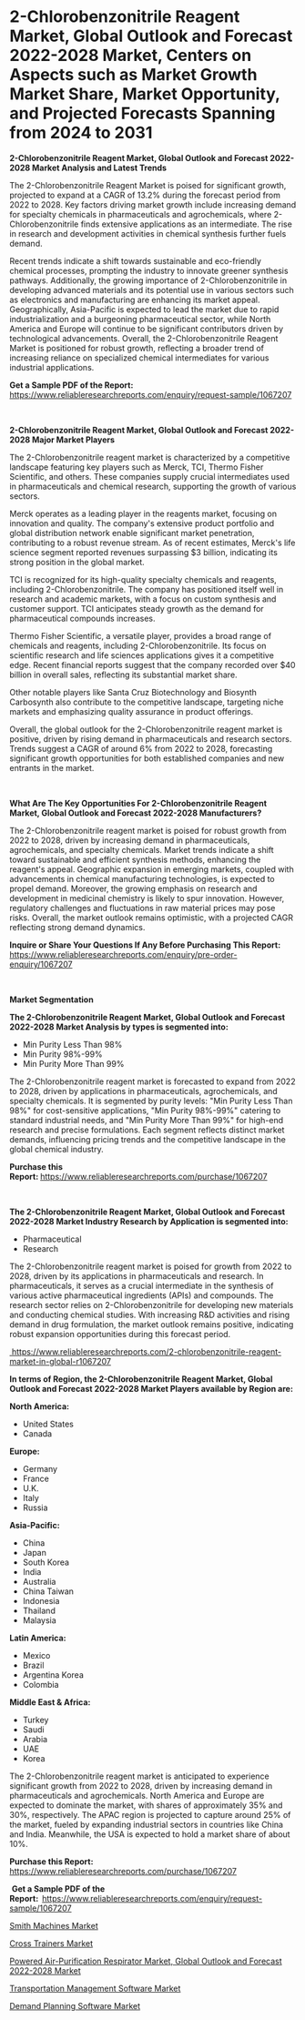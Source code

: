 <p><h1>2-Chlorobenzonitrile Reagent Market, Global Outlook and Forecast 2022-2028 Market, Centers on Aspects such as Market Growth Market Share, Market Opportunity, and Projected Forecasts Spanning from 2024 to 2031</h1></p><p><strong>2-Chlorobenzonitrile Reagent Market, Global Outlook and Forecast 2022-2028 Market Analysis and Latest Trends</strong></p>
<p><p>The 2-Chlorobenzonitrile Reagent Market is poised for significant growth, projected to expand at a CAGR of 13.2% during the forecast period from 2022 to 2028. Key factors driving market growth include increasing demand for specialty chemicals in pharmaceuticals and agrochemicals, where 2-Chlorobenzonitrile finds extensive applications as an intermediate. The rise in research and development activities in chemical synthesis further fuels demand.</p><p>Recent trends indicate a shift towards sustainable and eco-friendly chemical processes, prompting the industry to innovate greener synthesis pathways. Additionally, the growing importance of 2-Chlorobenzonitrile in developing advanced materials and its potential use in various sectors such as electronics and manufacturing are enhancing its market appeal. Geographically, Asia-Pacific is expected to lead the market due to rapid industrialization and a burgeoning pharmaceutical sector, while North America and Europe will continue to be significant contributors driven by technological advancements. Overall, the 2-Chlorobenzonitrile Reagent Market is positioned for robust growth, reflecting a broader trend of increasing reliance on specialized chemical intermediates for various industrial applications.</p></p>
<p><strong>Get a Sample PDF of the Report:&nbsp;</strong> <a href="https://www.reliableresearchreports.com/enquiry/request-sample/1067207?utm_campaign=9&utm_medium=2&utm_source=Github&utm_content=ia&utm_term=04122024&utm_id=2-chlorobenzonitrile-reagent-market-global-outlook-and-forecast-2022-2028">https://www.reliableresearchreports.com/enquiry/request-sample/1067207</a></p>
<p>&nbsp;</p>
<p><strong>2-Chlorobenzonitrile Reagent Market, Global Outlook and Forecast 2022-2028 Major Market Players</strong></p>
<p><p>The 2-Chlorobenzonitrile reagent market is characterized by a competitive landscape featuring key players such as Merck, TCI, Thermo Fisher Scientific, and others. These companies supply crucial intermediates used in pharmaceuticals and chemical research, supporting the growth of various sectors.</p><p>Merck operates as a leading player in the reagents market, focusing on innovation and quality. The company's extensive product portfolio and global distribution network enable significant market penetration, contributing to a robust revenue stream. As of recent estimates, Merck's life science segment reported revenues surpassing $3 billion, indicating its strong position in the global market.</p><p>TCI is recognized for its high-quality specialty chemicals and reagents, including 2-Chlorobenzonitrile. The company has positioned itself well in research and academic markets, with a focus on custom synthesis and customer support. TCI anticipates steady growth as the demand for pharmaceutical compounds increases.</p><p>Thermo Fisher Scientific, a versatile player, provides a broad range of chemicals and reagents, including 2-Chlorobenzonitrile. Its focus on scientific research and life sciences applications gives it a competitive edge. Recent financial reports suggest that the company recorded over $40 billion in overall sales, reflecting its substantial market share.</p><p>Other notable players like Santa Cruz Biotechnology and Biosynth Carbosynth also contribute to the competitive landscape, targeting niche markets and emphasizing quality assurance in product offerings.</p><p>Overall, the global outlook for the 2-Chlorobenzonitrile reagent market is positive, driven by rising demand in pharmaceuticals and research sectors. Trends suggest a CAGR of around 6% from 2022 to 2028, forecasting significant growth opportunities for both established companies and new entrants in the market.</p></p>
<p>&nbsp;</p>
<p><strong>What Are The Key Opportunities For 2-Chlorobenzonitrile Reagent Market, Global Outlook and Forecast 2022-2028 Manufacturers?</strong></p>
<p><p>The 2-Chlorobenzonitrile reagent market is poised for robust growth from 2022 to 2028, driven by increasing demand in pharmaceuticals, agrochemicals, and specialty chemicals. Market trends indicate a shift toward sustainable and efficient synthesis methods, enhancing the reagent's appeal. Geographic expansion in emerging markets, coupled with advancements in chemical manufacturing technologies, is expected to propel demand. Moreover, the growing emphasis on research and development in medicinal chemistry is likely to spur innovation. However, regulatory challenges and fluctuations in raw material prices may pose risks. Overall, the market outlook remains optimistic, with a projected CAGR reflecting strong demand dynamics.</p></p>
<p><strong>Inquire or Share Your Questions If Any Before Purchasing This Report:</strong> <a href="https://www.reliableresearchreports.com/enquiry/pre-order-enquiry/1067207?utm_campaign=9&utm_medium=2&utm_source=Github&utm_content=ia&utm_term=04122024&utm_id=2-chlorobenzonitrile-reagent-market-global-outlook-and-forecast-2022-2028">https://www.reliableresearchreports.com/enquiry/pre-order-enquiry/1067207</a></p>
<p>&nbsp;</p>
<p><strong>Market Segmentation</strong></p>
<p><strong>The 2-Chlorobenzonitrile Reagent Market, Global Outlook and Forecast 2022-2028 Market Analysis by types is segmented into:</strong></p>
<p><ul><li>Min Purity Less Than 98%</li><li>Min Purity 98%-99%</li><li>Min Purity More Than 99%</li></ul></p>
<p><p>The 2-Chlorobenzonitrile reagent market is forecasted to expand from 2022 to 2028, driven by applications in pharmaceuticals, agrochemicals, and specialty chemicals. It is segmented by purity levels: "Min Purity Less Than 98%" for cost-sensitive applications, "Min Purity 98%-99%" catering to standard industrial needs, and "Min Purity More Than 99%" for high-end research and precise formulations. Each segment reflects distinct market demands, influencing pricing trends and the competitive landscape in the global chemical industry.</p></p>
<p><strong>Purchase this Report:&nbsp;</strong><a href="https://www.reliableresearchreports.com/purchase/1067207?utm_campaign=9&utm_medium=2&utm_source=Github&utm_content=ia&utm_term=04122024&utm_id=2-chlorobenzonitrile-reagent-market-global-outlook-and-forecast-2022-2028">https://www.reliableresearchreports.com/purchase/1067207</a></p>
<p>&nbsp;</p>
<p><strong>The 2-Chlorobenzonitrile Reagent Market, Global Outlook and Forecast 2022-2028 Market Industry Research by Application is segmented into:</strong></p>
<p><ul><li>Pharmaceutical</li><li>Research</li></ul></p>
<p><p>The 2-Chlorobenzonitrile reagent market is poised for growth from 2022 to 2028, driven by its applications in pharmaceuticals and research. In pharmaceuticals, it serves as a crucial intermediate in the synthesis of various active pharmaceutical ingredients (APIs) and compounds. The research sector relies on 2-Chlorobenzonitrile for developing new materials and conducting chemical studies. With increasing R&D activities and rising demand in drug formulation, the market outlook remains positive, indicating robust expansion opportunities during this forecast period.</p></p>
<p><a href="https://www.reliableresearchreports.com/2-chlorobenzonitrile-reagent-market-in-global-r1067207?utm_campaign=9&utm_medium=2&utm_source=Github&utm_content=ia&utm_term=04122024&utm_id=2-chlorobenzonitrile-reagent-market-global-outlook-and-forecast-2022-2028">&nbsp;https://www.reliableresearchreports.com/2-chlorobenzonitrile-reagent-market-in-global-r1067207</a></p>
<p><strong>In terms of Region, the 2-Chlorobenzonitrile Reagent Market, Global Outlook and Forecast 2022-2028 Market Players available by Region are:</strong></p>
<p>
    <p> <strong> North America: </strong>
        <ul>
            <li>United States</li>
            <li>Canada</li>
        </ul>
        </p> 
    <p> <strong> Europe: </strong>
        <ul>
            <li>Germany</li>
            <li>France</li>
            <li>U.K.</li>
            <li>Italy</li>
            <li>Russia</li>
        </ul>
        </p> 
    <p> <strong> Asia-Pacific: </strong>
        <ul>
            <li>China</li>
            <li>Japan</li>
            <li>South Korea</li>
            <li>India</li>
            <li>Australia</li>
            <li>China Taiwan</li>
            <li>Indonesia</li>
            <li>Thailand</li>
            <li>Malaysia</li>
        </ul>
        </p> 
    <p> <strong> Latin America: </strong>
        <ul>
            <li>Mexico</li>
            <li>Brazil</li>
            <li>Argentina Korea</li>
            <li>Colombia</li>
        </ul>
        </p> 
    <p> <strong> Middle East & Africa: </strong>
        <ul>
            <li>Turkey</li>
            <li>Saudi</li>
            <li>Arabia</li>
            <li>UAE</li>
            <li>Korea</li>
        </ul>
    </p>
    </p>
<p><p>The 2-Chlorobenzonitrile reagent market is anticipated to experience significant growth from 2022 to 2028, driven by increasing demand in pharmaceuticals and agrochemicals. North America and Europe are expected to dominate the market, with shares of approximately 35% and 30%, respectively. The APAC region is projected to capture around 25% of the market, fueled by expanding industrial sectors in countries like China and India. Meanwhile, the USA is expected to hold a market share of about 10%.</p></p>
<p><strong>Purchase this Report: </strong><a href="https://www.reliableresearchreports.com/purchase/1067207?utm_campaign=9&utm_medium=2&utm_source=Github&utm_content=ia&utm_term=04122024&utm_id=2-chlorobenzonitrile-reagent-market-global-outlook-and-forecast-2022-2028">https://www.reliableresearchreports.com/purchase/1067207</a></p>
<p>&nbsp;<strong>Get a Sample PDF of the Report:&nbsp;&nbsp;</strong><a href="https://www.reliableresearchreports.com/enquiry/request-sample/1067207?utm_campaign=9&utm_medium=2&utm_source=Github&utm_content=ia&utm_term=04122024&utm_id=2-chlorobenzonitrile-reagent-market-global-outlook-and-forecast-2022-2028">https://www.reliableresearchreports.com/enquiry/request-sample/1067207</a></p>
<p><strong></strong></p>
<p><p><a href="https://issuu.com/reportprime-2/docs/smith-machines-market-size-2030.pptx?utm_campaign=9&utm_medium=2&utm_source=Github&utm_content=ia&utm_term=04122024&utm_id=2-chlorobenzonitrile-reagent-market-global-outlook-and-forecast-2022-2028">Smith Machines Market</a></p><p><a href="https://issuu.com/reportprime-2/docs/cross-trainers-market-size-2030.pptx?utm_campaign=9&utm_medium=2&utm_source=Github&utm_content=ia&utm_term=04122024&utm_id=2-chlorobenzonitrile-reagent-market-global-outlook-and-forecast-2022-2028">Cross Trainers Market</a></p><p><a href="https://github.com/hgf64gh/Market-Research-Report-List-1/blob/main/powered-air-purification-respirator-market-global-outlook-and-forecast-2022-2028-market.md?utm_campaign=9&utm_medium=2&utm_source=Github&utm_content=ia&utm_term=04122024&utm_id=2-chlorobenzonitrile-reagent-market-global-outlook-and-forecast-2022-2028">Powered Air-Purification Respirator Market, Global Outlook and Forecast 2022-2028 Market</a></p><p><a href="https://www.linkedin.com/pulse/comprehensive-analysis-transportation-management-software-market-leave?utm_campaign=9&utm_medium=2&utm_source=Github&utm_content=ia&utm_term=04122024&utm_id=2-chlorobenzonitrile-reagent-market-global-outlook-and-forecast-2022-2028">Transportation Management Software Market</a></p><p><a href="https://www.linkedin.com/pulse/key-trends-revenue-potential-global-demand-planning-software-5kaoe?utm_campaign=9&utm_medium=2&utm_source=Github&utm_content=ia&utm_term=04122024&utm_id=2-chlorobenzonitrile-reagent-market-global-outlook-and-forecast-2022-2028">Demand Planning Software Market</a></p></p>